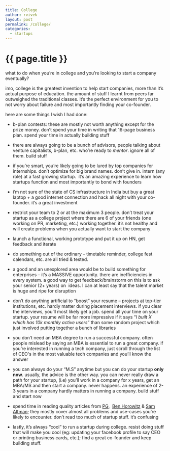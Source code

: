 ```yaml
---
title: College
author: rvivek
layout: post
permalink: /college/
categories:
  - startups
---
```

# {{ page.title }}

what to do when you&#8217;re in college and you&#8217;re looking to start a company eventually?

imo, college is the greatest invention to help start companies, more than it&#8217;s actual purpose of education. the amount of stuff I learnt from peers far outweighed the traditional classes. it&#8217;s the perfect environment for you to not worry about failure and most importantly finding your co-founder.

here are some things I wish I had done:

  * b-plan contests: these are mostly not worth anything except for the prize money. don&#8217;t spend your time in writing that 16-page business plan. spend your time in actually building stuff

  * there are always going to be a bunch of advisors, people talking about venture capitalists, b-plan, etc. who&#8217;re ready to *mentor*. ignore all of them. build stuff

  * if you&#8217;re smart, you&#8217;re likely going to be lured by top companies for internships. don&#8217;t optimize for big brand names. don&#8217;t give in. intern (any role) at a fast growing startup.  it&#8217;s an amazing experience to learn how startups function and most importantly to bond with founders

  * i&#8217;m not sure of the state of CS infrastructure in India but buy a great laptop + a good internet connection and hack all night with your co-founder. it&#8217;s a great investment

  * restrict your team to 2 or at the maximum 3 people. don&#8217;t treat your startup as a college project where there are 6 of your friends (one working on PR, marketing, etc.) working together. it&#8217;s not healthy and will create problems when you actually want to start the company

  * launch a functional, working prototype and put it up on HN, get feedback and iterate

  * do something out of the ordinary &#8211; timetable reminder, college fest calendars, etc. are all tried & tested.

  * a good and an unexplored area would be to build something for enterprises &#8211; it&#8217;s a MASSIVE opportunity. there are inefficiencies in every system. a good way to get feedback/brainstorm on this is to ask your senior (2+ years) on  ideas. I can at least say that the talent market is huge and ripe for disruption

  * don&#8217;t do anything artificial to &#8220;boost&#8221; your resume &#8211; projects at top-tier institutions, etc. hardly matter during placement interviews. if you clear the interviews, you&#8217;ll most likely get a job. spend all your time on your startup. your resume will be far more impressive if it says &#8220;*I built X which has 10k monthly active users*&#8221; than some random project which just involved putting together a bunch of libraries

  * you don&#8217;t need an MBA degree to run a successful company. often people mislead by saying an MBA is essential to run a great company. if you&#8217;re interested in running a tech company, just scroll through the list of CEO's in the most valuable tech companies and you&#8217;ll know the answer

  * you can always do your &#8220;M.S&#8221; anytime but you can do your startup **only now**. usually, the advice is the other way. you can never really draw a path for your startup, (i.e) you&#8217;ll work in a company for x years, get an MBA/MS and then start a company. never happens. an experience of 2-3 years in a company hardly matters in running a company. build stuff and start now

  * spend time in reading quality articles from [PG][1],  [Ben Horowitz][2] & [Sam Altman][3]; they mostly cover almost all problems and use-cases you&#8217;re likely to encounter. don&#8217;t read too much of startup stuff. it&#8217;s confusing

  * lastly, it&#8217;s always &#8220;cool&#8221; to run a startup during college. resist doing stuff that will make you cool (eg: updating your facebook profile to say CEO or printing business cards, etc.); find a great co-founder and keep building stuff.

 [1]: http://paulgraham.com/articles.html
 [2]: http://www.bhorowitz.com/
 [3]: http://blog.samaltman.com
